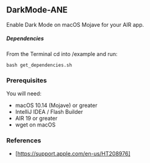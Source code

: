 ## DarkMode-ANE

Enable Dark Mode on macOS Mojave for your AIR app.

##### Dependencies
From the Terminal cd into /example and run:

```shell
bash get_dependencies.sh
```

### Prerequisites

You will need:

- macOS 10.14 (Mojave) or greater
- IntelliJ IDEA / Flash Builder
- AIR 19 or greater
- wget on macOS

### References
* [https://support.apple.com/en-us/HT208976]
